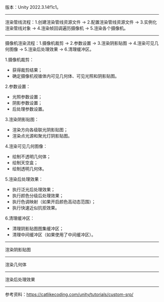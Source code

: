 版本：Unity 2022.3.14f1c1。
***
渲染管线流程：1.创建渲染管线资源文件 -> 2.配置渲染管线资源文件 -> 3.实例化渲染管线对象 -> 4.渲染帧回调遍历摄像机 -> 5.渲染各个摄像机。
***
摄像机渲染流程：1.摄像机裁剪 -> 2.参数设置 -> 3.渲染阴影贴图 -> 4.渲染可见几何图像 -> 5.渲染后处理效果 -> 6.清理缓冲区。  
  
1.摄像机裁剪：
- 获得裁剪结果；
- 确定摄像机视锥体内可见几何体、可见光照和阴影贴图。
  
2.参数设置：
- 光照参数设置；
- 阴影参数设置；
- 后处理参数设置。

3.渲染阴影贴图：
- 渲染方向各级联光阴影贴图；
- 渲染点光源和聚光灯阴影贴图。

4.渲染可见几何图像：
- 绘制不透明几何体；
- 绘制天空盒；
- 绘制透明几何体。

5.渲染后处理效果：
- 执行泛光后处理效果；
- 执行颜色分级后处理效果；
- 执行色调映射（如果开启颜色高动态范围）；
- 执行快速近似抗拒效果。

6.清理缓冲区：
- 清理阴影贴图图集缓冲区；
- 清理中间缓冲区（如果使用了中间缓冲区）。
***
渲染阴影贴图
***
渲染几何体
***
渲染后处理效果
***
参考资料：https://catlikecoding.com/unity/tutorials/custom-srp/
